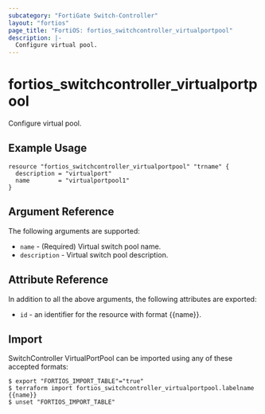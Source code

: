 ```yaml
---
subcategory: "FortiGate Switch-Controller"
layout: "fortios"
page_title: "FortiOS: fortios_switchcontroller_virtualportpool"
description: |-
  Configure virtual pool.
---
```


# fortios_switchcontroller_virtualportpool
Configure virtual pool.

## Example Usage

```hcl
resource "fortios_switchcontroller_virtualportpool" "trname" {
  description = "virtualport"
  name        = "virtualportpool1"
}
```

## Argument Reference

The following arguments are supported:

* `name` - (Required) Virtual switch pool name.
* `description` - Virtual switch pool description.


## Attribute Reference

In addition to all the above arguments, the following attributes are exported:
* `id` - an identifier for the resource with format {{name}}.

## Import

SwitchController VirtualPortPool can be imported using any of these accepted formats:
```
$ export "FORTIOS_IMPORT_TABLE"="true"
$ terraform import fortios_switchcontroller_virtualportpool.labelname {{name}}
$ unset "FORTIOS_IMPORT_TABLE"
```
